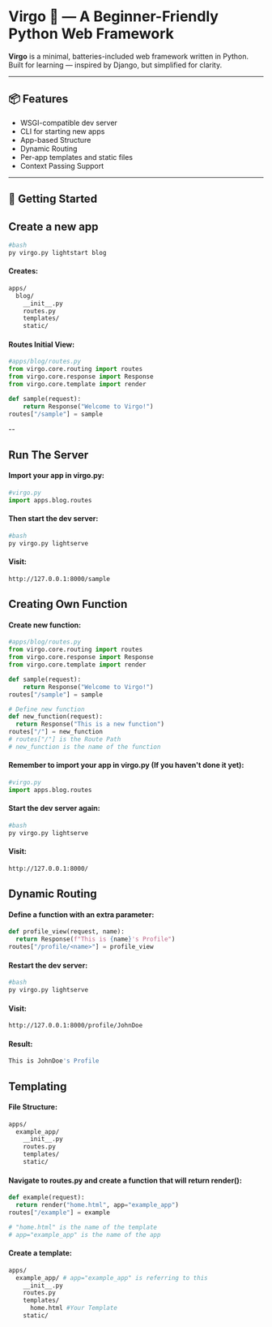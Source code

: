 # Virgo 🌌 — A Beginner-Friendly Python Web Framework

**Virgo** is a minimal, batteries-included web framework written in Python.  
Built for learning — inspired by Django, but simplified for clarity.

---

## 📦 Features
- WSGI-compatible dev server
- CLI for starting new apps
- App-based Structure
- Dynamic Routing
- Per-app templates and static files
- Context Passing Support
---

## 🚀 Getting Started

## Create a new app

```bash
#bash
py virgo.py lightstart blog

```

#### Creates:
```bash
apps/
  blog/
    __init__.py
    routes.py
    templates/
    static/
```

#### Routes Initial View:
```Python
#apps/blog/routes.py
from virgo.core.routing import routes
from virgo.core.response import Response
from virgo.core.template import render

def sample(request):
    return Response("Welcome to Virgo!")
routes["/sample"] = sample
```
--
## Run The Server

#### Import your app in virgo.py:
```Python
#virgo.py
import apps.blog.routes
```

#### Then start the dev server:
```bash
#bash
py virgo.py lightserve
```

#### Visit:
```bash
http://127.0.0.1:8000/sample
```

## Creating Own Function

#### Create new function:
```Python
#apps/blog/routes.py
from virgo.core.routing import routes
from virgo.core.response import Response
from virgo.core.template import render

def sample(request):
    return Response("Welcome to Virgo!")
routes["/sample"] = sample

# Define new function
def new_function(request):
  return Response("This is a new function")
routes["/"] = new_function
# routes["/"] is the Route Path
# new_function is the name of the function
```

#### Remember to import your app in virgo.py (If you haven't done it yet):
```Python
#virgo.py
import apps.blog.routes
```

#### Start the dev server again:
```bash
#bash
py virgo.py lightserve
```

#### Visit:
```bash
http://127.0.0.1:8000/
```

## Dynamic Routing

#### Define a function with an extra parameter:
```Python
def profile_view(request, name):
  return Response(f"This is {name}'s Profile")
routes["/profile/<name>"] = profile_view
```

#### Restart the dev server:
```bash
#bash
py virgo.py lightserve
```

#### Visit:
```bash
http://127.0.0.1:8000/profile/JohnDoe
```

#### Result:
```bash
This is JohnDoe's Profile
```

## Templating

#### File Structure:
```bash
apps/
  example_app/
    __init__.py
    routes.py
    templates/
    static/
```

#### Navigate to routes.py and create a function that will return render():

```Python
def example(request):
  return render("home.html", app="example_app")
routes["/example"] = example

# "home.html" is the name of the template
# app="example_app" is the name of the app
```

#### Create a template:
```bash
apps/
  example_app/ # app="example_app" is referring to this
    __init__.py
    routes.py
    templates/
      home.html #Your Template
    static/
```
